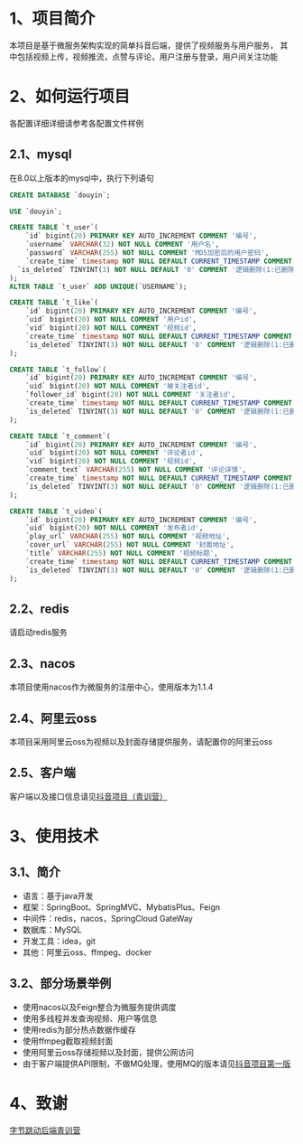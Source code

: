 # 1、项目简介
本项目是基于微服务架构实现的简单抖音后端，提供了视频服务与用户服务，
其中包括视频上传，视频推流，点赞与评论，用户注册与登录，用户间关注功能

# 2、如何运行项目
各配置详细详细请参考各配置文件样例
## 2.1、mysql
在8.0以上版本的mysql中，执行下列语句
```SQL
CREATE DATABASE `douyin`;

USE `douyin`;

CREATE TABLE `t_user`(
	`id` bigint(20) PRIMARY KEY AUTO_INCREMENT COMMENT '编号',
	`username` VARCHAR(32) NOT NULL COMMENT '用户名',
	`password` VARCHAR(255) NOT NULL COMMENT 'MD5加密后的用户密码',
	`create_time` timestamp NOT NULL DEFAULT CURRENT_TIMESTAMP COMMENT '创建时间',
  `is_deleted` TINYINT(3) NOT NULL DEFAULT '0' COMMENT '逻辑删除(1:已删除，0:未删除)'
);
ALTER TABLE `t_user` ADD UNIQUE(`USERNAME`);

CREATE TABLE `t_like`(
	`id` bigint(20) PRIMARY KEY AUTO_INCREMENT COMMENT '编号',
	`uid` bigint(20) NOT NULL COMMENT '用户id',
	`vid` bigint(20) NOT NULL COMMENT '视频id',
	`create_time` timestamp NOT NULL DEFAULT CURRENT_TIMESTAMP COMMENT '创建时间',
    `is_deleted` TINYINT(3) NOT NULL DEFAULT '0' COMMENT '逻辑删除(1:已删除，0:未删除)'
);

CREATE TABLE `t_follow`(
	`id` bigint(20) PRIMARY KEY AUTO_INCREMENT COMMENT '编号',
	`uid` bigint(20) NOT NULL COMMENT '被关注者id',
	`follower_id` bigint(20) NOT NULL COMMENT '关注者id',
	`create_time` timestamp NOT NULL DEFAULT CURRENT_TIMESTAMP COMMENT '创建时间',
    `is_deleted` TINYINT(3) NOT NULL DEFAULT '0' COMMENT '逻辑删除(1:已删除，0:未删除)'
);

CREATE TABLE `t_comment`(
	`id` bigint(20) PRIMARY KEY AUTO_INCREMENT COMMENT '编号',
	`uid` bigint(20) NOT NULL COMMENT '评论者id',
	`vid` bigint(20) NOT NULL COMMENT '视频id',
	`comment_text` VARCHAR(255) NOT NULL COMMENT '评论详情',
	`create_time` timestamp NOT NULL DEFAULT CURRENT_TIMESTAMP COMMENT '创建时间',
	`is_deleted` TINYINT(3) NOT NULL DEFAULT '0' COMMENT '逻辑删除(1:已删除，0:未删除)'
);

CREATE TABLE `t_video`(
	`id` bigint(20) PRIMARY KEY AUTO_INCREMENT COMMENT '编号',
	`uid` bigint(20) NOT NULL COMMENT '发布者id',
	`play_url` VARCHAR(255) NOT NULL COMMENT '视频地址',
	`cover_url` VARCHAR(255) NOT NULL COMMENT '封面地址',
	`title` VARCHAR(255) NOT NULL COMMENT '视频标题',
	`create_time` timestamp NOT NULL DEFAULT CURRENT_TIMESTAMP COMMENT '创建时间',
	`is_deleted` TINYINT(3) NOT NULL DEFAULT '0' COMMENT '逻辑删除(1:已删除，0:未删除)'
);
```
## 2.2、redis
请启动redis服务
## 2.3、nacos
本项目使用nacos作为微服务的注册中心，使用版本为1.1.4
## 2.4、阿里云oss
本项目采用阿里云oss为视频以及封面存储提供服务，请配置你的阿里云oss
## 2.5、客户端
客户端以及接口信息请见[抖音项目（青训营）](https://bytedance.feishu.cn/docx/doxcnbgkMy2J0Y3E6ihqrvtHXPg)

# 3、使用技术
## 3.1、简介
* 语言：基于java开发
* 框架：SpringBoot、SpringMVC、MybatisPlus、Feign
* 中间件：redis，nacos，SpringCloud GateWay
* 数据库：MySQL
* 开发工具：idea，git
* 其他：阿里云oss、ffmpeg、docker

## 3.2、部分场景举例
* 使用nacos以及Feign整合为微服务提供调度
* 使用多线程并发查询视频、用户等信息
* 使用redis为部分热点数据作缓存
* 使用ffmpeg截取视频封面
* 使用阿里云oss存储视频以及封面，提供公网访问
* 由于客户端提供API限制，不做MQ处理，使用MQ的版本请见[抖音项目第一版](https://github.com/kloein/kdoushen)


# 4、致谢
[字节跳动后端青训营](https://youthcamp.bytedance.com/)